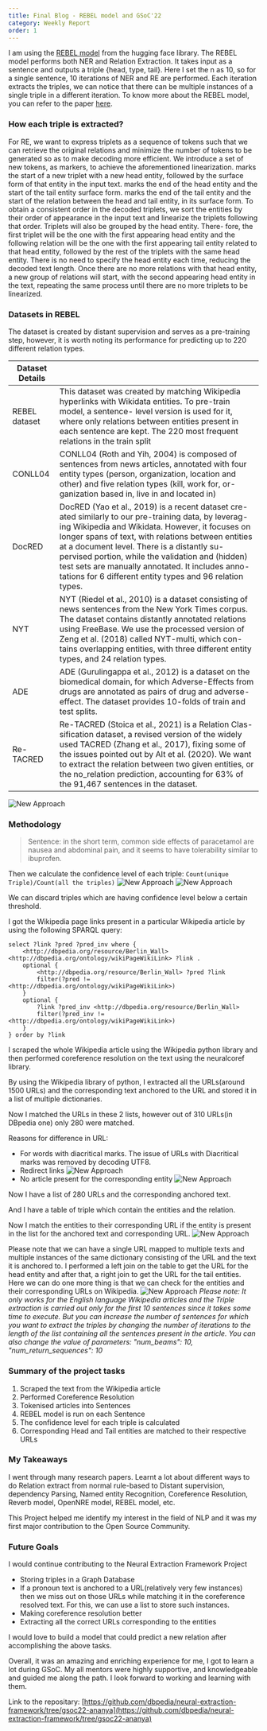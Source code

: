 ```yaml
---
title: Final Blog - REBEL model and GSoC'22
category: Weekly Report
order: 1
---
```


I am using the [REBEL model](https://huggingface.co/Babelscape/rebel-large) from the hugging face library. The REBEL model performs both NER and Relation Extraction. It takes input as a sentence and outputs a triple {head, type, tail}.
Here I set the n as 10, so for a single sentence, 10 iterations of NER and RE are performed. Each iteration extracts the triples, we can notice that there can be multiple instances of a single triple in a different iteration. To know more about the REBEL model, you can refer to the paper [here](https://aclanthology.org/2021.findings-emnlp.204.pdf).

### How each triple is extracted?
For RE, we want to express triplets as a sequence of tokens such that we can retrieve the original relations and minimize the number of tokens to be generated so as to make decoding more efficient. We introduce a set of new tokens, as markers, to achieve the aforementioned linearization. <triplet> marks the start of a new triplet with a new head entity, followed by the surface form of that entity in the input text. <subj> marks the end of the head entity and the start of the tail entity surface form. <obj> marks the end of the tail entity and the start of the relation between the head and tail entity, in its surface form. To obtain a consistent order in the decoded triplets, we sort the entities by their order of appearance in the input text and linearize the triplets following that order. Triplets will also be grouped by the head entity. There- fore, the first triplet will be the one with the first appearing head entity and the following relation will be the one with the first appearing tail entity related to that head entity, followed by the rest of the triplets with the same head entity. There is no need to specify the head entity each time, reducing the decoded text length. Once there are no more relations with that head entity, a new group of relations will start, with the second appearing head entity in the text, repeating the same process until there are no more triplets to be linearized. 

### Datasets in REBEL
The dataset is created by distant supervision and serves as a pre-training step, however, it is worth noting its performance for predicting up to 220 different relation types.

|   Dataset Details     | |
|-------------|-------------|
| REBEL dataset|   This dataset was created by matching Wikipedia hyperlinks with Wikidata entities. To pre-train model, a sentence- level version is used for it, where only relations between entities present in each sentence are kept. The 220 most frequent relations in the train split|
| CONLL04 | CONLL04 (Roth and Yih, 2004) is composed of sentences from news articles, annotated with four entity types (person, organization, location and other) and five relation types (kill, work for, or- ganization based in, live in and located in) |
| DocRED | DocRED (Yao et al., 2019) is a recent dataset cre- ated similarly to our pre-training data, by leverag- ing Wikipedia and Wikidata. However, it focuses on longer spans of text, with relations between entities at a document level. There is a distantly su- pervised portion, while the validation and (hidden) test sets are manually annotated. It includes anno- tations for 6 different entity types and 96 relation types. |
| NYT | NYT (Riedel et al., 2010) is a dataset consisting of news sentences from the New York Times corpus. The dataset contains distantly annotated relations using FreeBase. We use the processed version of Zeng et al. (2018) called NYT-multi, which con- tains overlapping entities, with three different entity types, and 24 relation types. |
| ADE | ADE (Gurulingappa et al., 2012) is a dataset on the biomedical domain, for which Adverse-Effects from drugs are annotated as pairs of drug and adverse-effect. The dataset provides 10-folds of train and test splits. |
| Re-TACRED | Re-TACRED (Stoica et al., 2021) is a Relation Clas- sification dataset, a revised version of the widely used TACRED (Zhang et al., 2017), fixing some of the issues pointed out by Alt et al. (2020). We want to extract the relation between two given entities, or the no_relation prediction, accounting for 63% of the 91,467 sentences in the dataset.|

![New Approach](https://ananyaiitbhilai.github.io/DBpedia_GSoC2022_Neural_Extraction_Framework/images/accuracyondiffdatasets.png)


### Methodology
> Sentence: in the short term, common side effects of paracetamol are nausea and abdominal pain, and it seems to have tolerability similar to ibuprofen.

Then we calculate the confidence level of each triple:
`Count(unique Triple)/Count(all the triples)`
![New Approach](https://ananyaiitbhilai.github.io/DBpedia_GSoC2022_Neural_Extraction_Framework/images/confidenceLevel.png)
![New Approach](https://ananyaiitbhilai.github.io/DBpedia_GSoC2022_Neural_Extraction_Framework/images/tabledf.png)


We can discard triples which are having confidence level below a certain threshold. 

I got the Wikipedia page links present in a particular Wikipedia article by using the following SPARQL query:
```
select ?link ?pred ?pred_inv where {
    <http://dbpedia.org/resource/Berlin_Wall> <http://dbpedia.org/ontology/wikiPageWikiLink> ?link .
    optional {
        <http://dbpedia.org/resource/Berlin_Wall> ?pred ?link
        filter(?pred != <http://dbpedia.org/ontology/wikiPageWikiLink>)
    }
    optional {
        ?link ?pred_inv <http://dbpedia.org/resource/Berlin_Wall>
        filter(?pred_inv != <http://dbpedia.org/ontology/wikiPageWikiLink>)
    }
} order by ?link
```

I scraped the whole Wikipedia article using the Wikipedia python library and then performed coreference resolution on the text using the neuralcoref library.

By using the Wikipedia library of python, I extracted all the URLs(around 1500 URLs) and the corresponding text anchored to the URL and stored it in a list of multiple dictionaries. 

Now I matched the URLs in these 2 lists, however out of 310 URLs(in DBpedia one) only 280 were matched. 

Reasons for difference in URL:
- For words with diacritical marks. The issue of URLs with Diacritical marks was removed by decoding UTF8.
- Redirect links
![New Approach](https://ananyaiitbhilai.github.io/DBpedia_GSoC2022_Neural_Extraction_Framework/images/uk.png)
- No article present for the corresponding entity
![New Approach](https://ananyaiitbhilai.github.io/DBpedia_GSoC2022_Neural_Extraction_Framework/images/antonia.png)

Now I have a list of 280 URLs and the corresponding anchored text. 

And I have a table of triple which contain the entities and the relation.

Now I match the entities to their corresponding URL if the entity is present in the list for the anchored text and corresponding URL.
![New Approach](https://ananyaiitbhilai.github.io/DBpedia_GSoC2022_Neural_Extraction_Framework/images/finaldftable.png)


Please note that we can have a single URL mapped to multiple texts and multiple instances of the same dictionary consisting of the URL and the text it is anchored to. I performed a left join on the table to get the URL for the head entity and after that, a right join to get the URL for the tail entities. Here we can do one more thing is that we can check for the entities and their corresponding URLs on Wikipedia.
![New Approach](https://ananyaiitbhilai.github.io/DBpedia_GSoC2022_Neural_Extraction_Framework/images/multipletextwithlinks.png)
*Please note: It only works for the English language Wikipedia articles and the Triple extraction is carried out only for the first 10 sentences since it takes some time to execute. But you can increase the number of sentences for which you want to extract the triples by changing the number of iterations to the length of the list containing all the sentences present in the article. You can also change the value of parameters:  "num_beams": 10,
    "num_return_sequences": 10*

### Summary of the project tasks
1. Scraped the text from the Wikipedia article
2. Performed Coreference Resolution
3. Tokenised articles into Sentences
4. REBEL model is run on each Sentence
5. The confidence level for each triple is calculated
6. Corresponding Head and Tail entities are matched to their respective URLs


### My Takeaways
I went through many research papers. Learnt a lot about different ways to do Relation extract from normal rule-based to Distant supervision, dependency Parsing, Named entity Recognition, Coreference Resolution, Reverb model, OpenNRE model, REBEL model, etc.

This Project helped me identify my interest in the field of NLP and it was my first major contribution to the Open Source Community.

### Future Goals
I would continue contributing to the Neural Extraction Framework Project
- Storing triples in a Graph Database
- If a pronoun text is anchored to a URL(relatively very few instances) then we miss out on those URLs while matching it in the coreference resolved text.  For this, we can use a list to store such instances.
- Making coreference resolution better
- Extracting all the correct URLs corresponding to the entities

I would love to build a model that could predict a new relation after accomplishing the above tasks.

Overall, it was an amazing and enriching experience for me, I got to learn a lot during GSoC. My all mentors were highly supportive, and knowledgeable and guided me along the path. I look forward to working and learning with them.

Link to the repositary: [https://github.com/dbpedia/neural-extraction-framework/tree/gsoc22-ananya](https://github.com/dbpedia/neural-extraction-framework/tree/gsoc22-ananya)